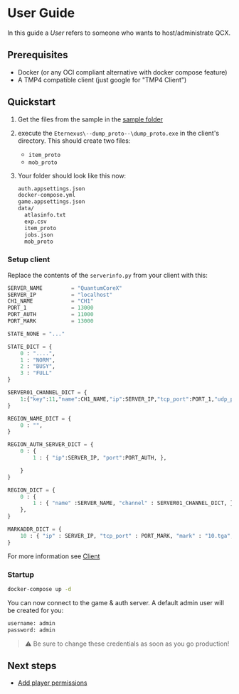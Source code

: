 ﻿# User Guide

In this guide a _User_ refers to someone who wants to host/administrate QCX.

## Prerequisites

* Docker (or any OCI compliant alternative with docker compose feature)
* A TMP4 compatible client (just google for "TMP4 Client")

## Quickstart

1. Get the files from the sample in the [sample folder](https://github.com/MeikelLP/quantum-core-x/tree/master/docs/samples/full-setup)

2. execute the `Eternexus\--dump_proto--\dump_proto.exe` in the client's directory. This should create two files:

    * `item_proto`
    * `mob_proto`

3. Your folder should look like this now:
  
    ```txt
    auth.appsettings.json
    docker-compose.yml
    game.appsettings.json
    data/
      atlasinfo.txt
      exp.csv
      item_proto
      jobs.json
      mob_proto
    ```

### Setup client

Replace the contents of the `serverinfo.py` from your client with this:

```py
SERVER_NAME			= "QuantumCoreX"
SERVER_IP			= "localhost"
CH1_NAME			= "CH1"
PORT_1				= 13000
PORT_AUTH			= 11000
PORT_MARK			= 13000

STATE_NONE = "..."

STATE_DICT = {
	0 : "....",
	1 : "NORM",
	2 : "BUSY",
	3 : "FULL"
}

SERVER01_CHANNEL_DICT = {
	1:{"key":11,"name":CH1_NAME,"ip":SERVER_IP,"tcp_port":PORT_1,"udp_port":PORT_1,"state":STATE_NONE,},
}

REGION_NAME_DICT = {
	0 : "",		
}

REGION_AUTH_SERVER_DICT = {
	0 : {
		1 : { "ip":SERVER_IP, "port":PORT_AUTH, },

	}		
}

REGION_DICT = {
	0 : {
		1 : { "name" :SERVER_NAME, "channel" : SERVER01_CHANNEL_DICT, },						
	},
}

MARKADDR_DICT = {
	10 : { "ip" : SERVER_IP, "tcp_port" : PORT_MARK, "mark" : "10.tga", "symbol_path" : "10", },
}
```

For more information see [Client](client.md)

### Startup

```sh
docker-compose up -d
```

You can now connect to the game & auth server. A default admin user will be created for you:

```txt
username: admin
password: admin
```

> :warning: Be sure to change these credentials as soon as you go production!

## Next steps

* [Add player permissions](../Guides/player-permission.md)
